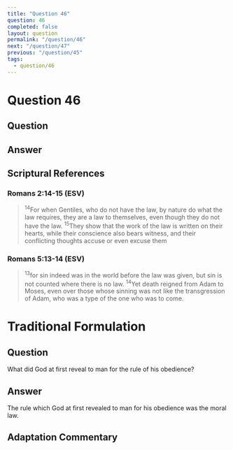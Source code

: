 ```yaml
---
title: "Question 46"
question: 46
completed: false
layout: question
permalink: "/question/46"
next: "/question/47"
previous: "/question/45"
tags:
  - question/46
---
```

# Question 46

## Question


## Answer


## Scriptural References
### Romans 2:14-15 (ESV)
> <sup>14</sup>For when Gentiles, who do not have the law, by nature do what the law requires, they are a law to themselves, even though they do not have the law.
> <sup>15</sup>They show that the work of the law is written on their hearts, while their conscience also bears witness, and their conflicting thoughts accuse or even excuse them

### Romans 5:13-14 (ESV)
> <sup>13</sup>for sin indeed was in the world before the law was given, but sin is not counted where there is no law.
> <sup>14</sup>Yet death reigned from Adam to Moses, even over those whose sinning was not like the transgression of Adam, who was a type of the one who was to come.

# Traditional Formulation
## Question
What did God at first reveal to man for the rule of his obedience?

## Answer
The rule which God at first revealed to man for his obedience was the moral law.

## Adaptation Commentary
